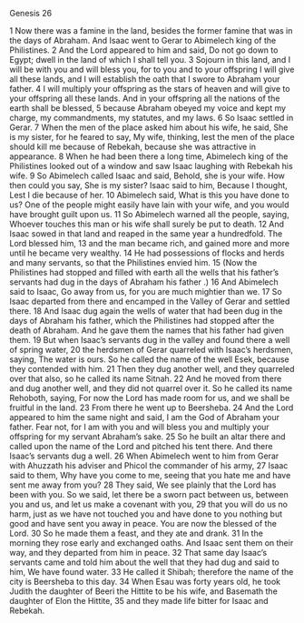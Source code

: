 Genesis 26

1	Now there was a famine in the land, besides the former famine that was in the days of Abraham. And Isaac went to Gerar to Abimelech king of the Philistines.
2	And the Lord appeared to him and said, Do not go down to Egypt; dwell in the land of which I shall tell you.
3	Sojourn in this land, and I will be with you and will bless you, for to you and to your offspring I will give all these lands, and I will establish the oath that I swore to Abraham your father.
4	I will multiply your offspring as the stars of heaven and will give to your offspring all these lands. And in your offspring all the nations of the earth shall be blessed,
5	because Abraham obeyed my voice and kept my charge, my commandments, my statutes, and my laws.
6	So Isaac settled in Gerar.
7	When the men of the place asked him about his wife, he said, She is my sister, for he feared to say, My wife, thinking, lest the men of the place should kill me because of Rebekah, because she was attractive in appearance.
8	When he had been there a long time, Abimelech king of the Philistines looked out of a window and saw Isaac laughing with Rebekah his wife.
9	So Abimelech called Isaac and said, Behold, she is your wife. How then could you say, She is my sister? Isaac said to him, Because I thought, Lest I die because of her.
10	Abimelech said, What is this you have done to us? One of the people might easily have lain with your wife, and you would have brought guilt upon us.
11	So Abimelech warned all the people, saying, Whoever touches this man or his wife shall surely be put to death.
12	And Isaac sowed in that land and reaped in the same year a hundredfold. The Lord blessed him,
13	and the man became rich, and gained more and more until he became very wealthy.
14	He had possessions of flocks and herds and many servants, so that the Philistines envied him.
15	(Now the Philistines had stopped and filled with earth all the wells that his father’s servants had dug in the days of Abraham his father .)
16	And Abimelech said to Isaac, Go away from us, for you are much mightier than we.
17	So Isaac departed from there and encamped in the Valley of Gerar and settled there.
18	And Isaac dug again the wells of water that had been dug in the days of Abraham his father, which the Philistines had stopped after the death of Abraham. And he gave them the names that his father had given them.
19	But when Isaac’s servants dug in the valley and found there a well of spring water,
20	the herdsmen of Gerar quarreled with Isaac’s herdsmen, saying, The water is ours. So he called the name of the well Esek, because they contended with him.
21	Then they dug another well, and they quarreled over that also, so he called its name Sitnah.
22	And he moved from there and dug another well, and they did not quarrel over it. So he called its name Rehoboth, saying, For now the Lord has made room for us, and we shall be fruitful in the land.
23	From there he went up to Beersheba.
24	And the Lord appeared to him the same night and said, I am the God of Abraham your father. Fear not, for I am with you and will bless you and multiply your offspring for my servant Abraham’s sake.
25	So he built an altar there and called upon the name of the Lord and pitched his tent there. And there Isaac’s servants dug a well.
26	When Abimelech went to him from Gerar with Ahuzzath his adviser and Phicol the commander of his army,
27	Isaac said to them, Why have you come to me, seeing that you hate me and have sent me away from you?
28	They said, We see plainly that the Lord has been with you. So we said, let there be a sworn pact between us, between you and us, and let us make a covenant with you,
29	that you will do us no harm, just as we have not touched you and have done to you nothing but good and have sent you away in peace. You are now the blessed of the Lord.
30	So he made them a feast, and they ate and drank.
31	In the morning they rose early and exchanged oaths. And Isaac sent them on their way, and they departed from him in peace.
32	That same day Isaac’s servants came and told him about the well that they had dug and said to him, We have found water.
33	He called it Shibah; therefore the name of the city is Beersheba to this day.
34	When Esau was forty years old, he took Judith the daughter of Beeri the Hittite to be his wife, and Basemath the daughter of Elon the Hittite,
35	and they made life bitter for Isaac and Rebekah.

